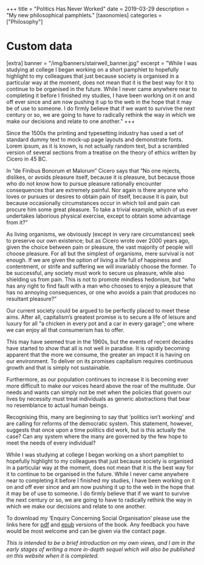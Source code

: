 +++
title = "Politics Has Never Worked"
date = 2019-03-29
description = "My new philosophical pamphlets."
[taxonomies]
categories = ["Philosophy"]

# Custom data
[extra]
banner = "/img/banners/stairwell_banner.jpg"
excerpt = "While I was studying at college I began working on a short pamphlet to hopefully highlight to my colleagues that just because society is organised in a particular way at the moment, does not mean that it is the best way for it to continue to be organised in the future. While I never came anywhere near to completing it before I finished my studies, I have been working on it on and off ever since and am now pushing it up to the web in the hope that it may be of use to someone. I do firmly believe that if we want to survive the next century or so, we are going to have to radically rethink the way in which we make our decisions and relate to one another."
+++
<div class="text-block">
  <p>
    Since the 1500s the printing and typesetting industry has used a set of standard dummy text to mock-up page layouts and demonstrate fonts. Lorem ipsum, as it is known, is not actually random text, but a scrambled version of several sections from a treatise on the theory of ethics written by Cicero in 45 BC.
  </p>

  <p>
    In “de Finibus Bonorum et Malorum” Cicero says that <q>No one rejects, dislikes, or avoids pleasure itself, because it is pleasure, but because those who do not know how to pursue pleasure rationally encounter consequences that are extremely painful. Nor again is there anyone who loves or pursues or desires to obtain pain of itself, because it is pain, but because occasionally circumstances occur in which toil and pain can procure him some great pleasure. To take a trivial example, which of us ever undertakes laborious physical exercise, except to obtain some advantage from it?</q>
  </p>

  <p>
    As living organisms, we obviously (except in very rare circumstances) seek to preserve our own existence; but as Cicero wrote over 2000 years ago, given the choice between pain or pleasure, the vast majority of people will choose pleasure. For all but the simplest of organisms, mere survival is not enough. If we are given the option of living a life full of happiness and contentment, or strife and suffering we will invariably choose the former. To be successful, any society must work to secure us pleasure, while also shielding us from pain. This is not to promote mindless hedonism, but <q>who has any right to find fault with a man who chooses to enjoy a pleasure that has no annoying consequences, or one who avoids a pain that produces no resultant pleasure?</q>
  </p>

  <p>
    Our current society could be argued to be perfectly placed to meet these aims. After all, capitalism’s greatest promise is to secure a life of leisure and luxury for all <q>a chicken in every pot and a car in every garage</q>; one where we can enjoy all that consumerism has to offer.
  </p>

  <p>
    This may have seemed true in the 1960s, but the events of recent decades have started to show that all is not well in paradise. It is rapidly becoming apparent that the more we consume, the greater an impact it is having on our environment. To deliver on its promises capitalism requires continuous growth and that is simply not sustainable.
  </p>

  <p>
    Furthermore, as our population continues to increase it is becoming ever more difficult to make our voices heard above the roar of the multitude. Our needs and wants can simply not be met when the policies that govern our lives by necessity must treat individuals as generic abstractions that bear no resemblance to actual human beings.
  </p>

  <p>
    Recognising this, many are beginning to say that ‘politics isn’t working’ and are calling for reforms of the democratic system. This statement, however, suggests that once upon a time politics did work, but is this actually the case? Can any system where the many are governed by the few hope to meet the needs of every individual?
  </p>

  <p>
    While I was studying at college I began working on a short pamphlet to hopefully highlight to my colleagues that just because society is organised in a particular way at the moment, does not mean that it is the best way for it to continue to be organised in the future. While I never came anywhere near to completing it before I finished my studies, I have been working on it on and off ever since and am now pushing it up to the web in the hope that it may be of use to someone. I do firmly believe that if we want to survive the next century or so, we are going to have to radically rethink the way in which we make our decisions and relate to one another.
  </p>

  <p>
    To download my ‘Enquiry Concerning Social Organisation’ please use the links here for <a rel="noreferrer noopener" aria-label="pdf (opens in a new tab)" href="https://pinopticon.net/wp-content/uploads/2019/03/An-Enquiry.pdf" target="_blank">pdf</a> and <a href="https://pinopticon.net/wp-content/uploads/2019/03/An-Enquiry.epub">epub</a> versions of the book. Any feedback you have would be most welcome and can be given via the contact page.
  </p>

  <p>
    <i>This is intended to be a brief introduction on my own views, and I am in the early stages of writing a more in-depth sequel which will also be published on this website when it is completed.</i>
  </p>
</div>

